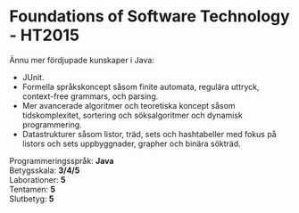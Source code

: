 # Foundations of Software Technology - HT2015

Ännu mer fördjupade kunskaper i Java:
- JUnit.
- Formella språkskoncept såsom finite automata, regulära uttryck, context-free grammars, och parsing.
- Mer avancerade algoritmer och teoretiska koncept såsom tidskomplexitet, sortering och söksalgoritmer och dynamisk programmering.
- Datastrukturer såsom listor, träd, sets och hashtabeller med fokus på listors och sets uppbyggnader, grapher och binära sökträd.

Programmeringsspråk: <b>Java</b><br>
Betygsskala: <b>3/4/5</b><br>
Laborationer: <b>5</b><br>
Tentamen: <b>5</b><br>
Slutbetyg: <b>5</b>

